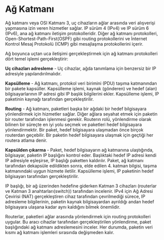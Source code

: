 # Ağ Katmanı

Ağ katmanı veya OSI Katmanı 3, uç cihazların ağlar arasında veri alışverişi yapmasına izin veren hizmetler sağlar. IP sürüm 4 (IPv4) ve IP sürüm 6 (IPv6), ana ağ katmanı iletişim protokolleridir. Diğer ağ katmanı protokolleri, Open-Shortest-Path-First(OSPF) gibi routing protokollerini ve İnternet Kontrol Mesaj Protokolü (ICMP) gibi mesajlaşma protokollerini içerir.

Ağ boyunca uçtan uca iletişimi gerçekleştirmek için ağ katmanı protokolleri dört temel işlemi gerçekleştirir:

**Uç cihazları adresleme** - Uç cihazlar, ağda tanımlama için benzersiz bir IP adresiyle yapılandırılmalıdır.

**Kapsülleme** - Ağ katmanı, protokol veri birimini (PDU) taşıma katmanından bir pakete kapsüller. Kapsülleme işlemi, kaynak (gönderen) ve hedef (alan) bilgisayarlarının IP adresi gibi IP başlık bilgilerini ekler. Kapsülleme işlemi, IP paketinin kaynağı tarafından gerçekleştirilir.

**Routing** - Ağ katmanı, paketleri başka bir ağdaki bir hedef bilgisayara yönlendirmek için hizmetler sağlar. Diğer ağlara seyahat etmek için paketin bir router tarafından işlenmesi gerekir. Routerın rolü, yönlendirme olarak bilinen bir süreçte en iyi yolu seçmek ve paketleri hedef bilgisayara yönlendirmektir. Bir paket, hedef bilgisayara ulaşmadan önce birçok routerdan geçebilir. Bir paketin hedef bilgisayara ulaşmak için geçtiği her routera atlama denir.

**Kapsülden çıkarma** - Paket, hedef bilgisayarın ağ katmanına ulaştığında, bilgisayar, paketin IP başlığını kontrol eder. Başlıktaki hedef IP adresi kendi IP adresiyle eşleşirse, IP başlığı paketten kaldırılır. Paket, ağ katmanı tarafından dekapsüle edildikten sonra, elde edilen 4. katman bilgisi, taşıma katmanındaki uygun hizmete iletilir. Kapsülleme işlemi, IP paketinin hedef bilgisayarı tarafından gerçekleştirilir.

IP başlığı, bir ağ üzerinden hedefine giderken Katman 3 cihazları (routerlar ve Katman 3 anahtarları(switch)) tarafından incelenir. IPv4 için Ağ Adresi Çevirisi (NAT) gerçekleştiren cihaz tarafından çevrilmediği sürece, IP adresleme bilgilerinin, paketin kaynak bilgisayardan ayrıldığı andan hedef bilgisayara ulaşana kadar aynı kaldığını bilmek önemlidir.

Routerlar, paketleri ağlar arasında yönlendirmek için routing protokolleri uygular. Bu aracı cihazlar tarafından gerçekleştirilen yönlendirme, paket başlığındaki ağ katmanı adreslemesini inceler. Her durumda, paketin veri kısmı ağ katmanı işlemleri sırasında değişmeden kalır.

